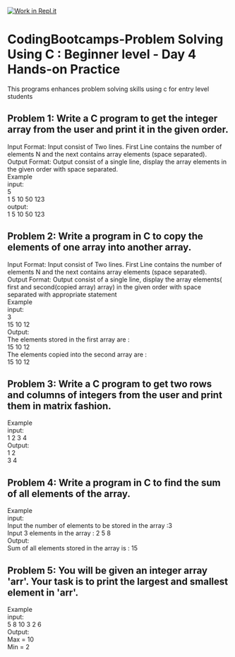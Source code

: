 [![Work in Repl.it](https://classroom.github.com/assets/work-in-replit-14baed9a392b3a25080506f3b7b6d57f295ec2978f6f33ec97e36a161684cbe9.svg)](https://classroom.github.com/online_ide?assignment_repo_id=5504647&assignment_repo_type=AssignmentRepo)
# CodingBootcamps-Problem Solving Using C : Beginner level - Day 4 Hands-on Practice
This programs enhances problem solving skills using c for entry level students

<h2> Problem 1: Write a C program to get the integer array from the user and print it in the given order.</h2>
<p>Input Format: Input consist of Two lines. First Line contains the number of elements N and the next contains array elements (space separated). <br>
  Output Format: Output consist of a single line, display the array elements in the given order with space separated.<br>
Example<br>
input:<br>
 5 <br>
1 5 10 50 123<br>
output: <br>
 1 5 10 50 123<br>
  
  <h2> Problem 2: Write a program in C to copy the elements of one array into another array.</h2>
<p>Input Format: Input consist of Two lines. First Line contains the number of elements N and the next contains array elements (space separated). <br>
  Output Format: Output consist of a single line, display the array elements( first and second(copied array) array) in the given order with space separated with appropriate statement<br>
Example<br>
input:<br>
 3 <br>
15 10 12 </br>
Output: </br>
The elements stored in the first array are :</br>
15 10 12</br>
The elements copied into the second array are :</br>
15 10 12</br>

  <h2> Problem 3: Write a C program to get two rows and columns of integers from the user and print them in matrix fashion.</h2>
<p>
Example<br>
input:<br>
 1 2 3 4</br>
Output: </br>
1   2</br>
3   4</br>

  <h2> Problem 4: Write a program in C to find the sum of all elements of the array. </h2>
<p>
Example<br>
input:<br>
 Input the number of elements to be stored in the array :3 <br>
Input 3 elements in the array : 2 5 8</br>
Output: </br>
Sum of all elements stored in the array is : 15</br>

<h2> Problem 5: You will be given an integer array 'arr'. Your task is to print the largest and smallest element in 'arr'. </h2>
<p>
Example<br>
input:<br>
 5 8 10 3 2 6</br>
Output: </br>
Max = 10<br>
Min = 2</br>


